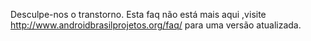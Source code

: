 Desculpe-nos o transtorno.
Esta faq não está mais aqui ,visite http://www.androidbrasilprojetos.org/faq/ para uma versão atualizada.
